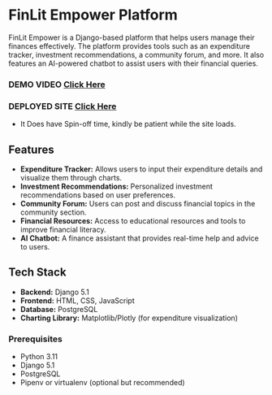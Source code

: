 # FinLit Empower Platform

FinLit Empower is a Django-based platform that helps users manage their finances effectively. The platform provides tools such as an expenditure tracker, investment recommendations, a community forum, and more. It also features an AI-powered chatbot to assist users with their financial queries.

### DEMO VIDEO [Click Here](https://youtu.be/ZpJ4CpnkLTU)

### DEPLOYED SITE [Click Here](https://finlit-entropy.onrender.com/)
- It Does have Spin-off time, kindly be patient while the site loads.

## Features

- **Expenditure Tracker:** Allows users to input their expenditure details and visualize them through charts.
- **Investment Recommendations:** Personalized investment recommendations based on user preferences.
- **Community Forum:** Users can post and discuss financial topics in the community section.
- **Financial Resources:** Access to educational resources and tools to improve financial literacy.
- **AI Chatbot:** A finance assistant that provides real-time help and advice to users.

## Tech Stack

- **Backend:** Django 5.1
- **Frontend:** HTML, CSS, JavaScript
- **Database:** PostgreSQL
- **Charting Library:** Matplotlib/Plotly (for expenditure visualization)


### Prerequisites

- Python 3.11
- Django 5.1
- PostgreSQL
- Pipenv or virtualenv (optional but recommended)



